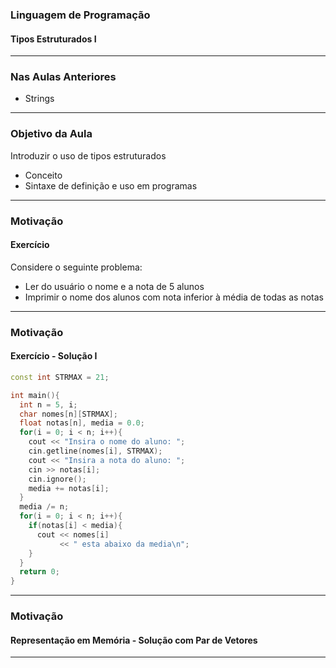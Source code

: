 ### Linguagem de Programação
#### Tipos Estruturados I
---

### Nas Aulas Anteriores

- Strings
---

### Objetivo da Aula
Introduzir o uso de tipos estruturados
- Conceito
- Sintaxe de definição e uso em programas
---

### Motivação
#### Exercício
Considere o seguinte problema:

- Ler do usuário o nome e a nota de 5 alunos
- Imprimir o nome dos alunos com nota inferior à média de todas as notas
---

### Motivação
#### Exercício - Solução I
```C++
const int STRMAX = 21;

int main(){
  int n = 5, i;
  char nomes[n][STRMAX];
  float notas[n], media = 0.0;
  for(i = 0; i < n; i++){
    cout << "Insira o nome do aluno: ";
    cin.getline(nomes[i], STRMAX);
    cout << "Insira a nota do aluno: ";
    cin >> notas[i];
    cin.ignore();
    media += notas[i];
  }
  media /= n;
  for(i = 0; i < n; i++){
    if(notas[i] < media){
      cout << nomes[i]
           << " esta abaixo da media\n";
    }
  }
  return 0;
}
```
---

### Motivação
#### Representação em Memória - Solução com Par de Vetores
<table>
<tr>
<td>
<img src="img/struct_array_pair.png" width=2000/>
<td>

Na solução utilizada:
- Dois vetores independentes, um para os
  nomes e outro para as notas
- O acesso ao nome/nota de um aluno
  requer que uma mesma posição seja
  utilizada nos dois vetores
  - Isto implica em algoritmos sujeitos a falhas
---

### Motivação
E se fossem solicitados dados adicionais para um aluno?
- Nome
- Nota
- Matrícula
- CPF

A questão a ser respondida é: existe alguma maneira de agrupar dados em C++?
---

### Tipos Estruturados
- Mecanismo disponibilizado pela linguagem C++
  - Também conhecido como registros ou estruturas
- Permite ao programador definir um novo tipo de variável
- Agrupa dados de **diferentes tipos** em memória
  - Dados possuem __campos__ a serem manipulados pelos programas
  - Campos são também chamados de membros, atributos ou propriedades
---

### Definindo um Tipo Estruturado

> Tipos estruturados são usados para permitir
> que um programa possua variáveis que representam
> "coisas" do mundo real

---

### Definindo um Tipo Estruturado

Então, pense sempre no que você quer representar
no programa (o tipo estruturado) e que características
desta coisa você também quer no programa:
- Aluno, com nome e nota
- Conta bancária, com número, saldo e nome do titular
- Cidade, com nome e população
- etc.

---

### Definindo um Tipo Estruturado
#### Sintaxe

A definição de tipos estruturados deve vir antes das funções
e possui a seguinte sintaxe:

```C++
struct nome_tipo{
  tipo_campo_1 nome_campo_1;
  ...
  tipo_campo_N nome_campo_N;  
};
```
Note o `;` (ponto e vírgula) após a última chave

---

### Definindo um Tipo Estruturado
#### Sintaxe

```C++
struct nome_tipo{
  tipo_campo_1 nome_campo_1;
  ...
  tipo_campo_N nome_campo_N;  
};
```
- `nome_tipo` é o nome do tipo estruturado. É uma boa prática definir um tipo
  com a primeira letra maiúscula
---

### Definindo um Tipo Estruturado
#### Sintaxe

```C++
struct nome_tipo{
  tipo_campo_1 nome_campo_1;
  ...
  tipo_campo_N nome_campo_N;  
};
```
- `tipo_campo` é o tipo (`char`, `int`, `float`...)
  do campo do tipo estruturado
---

### Definindo um Tipo Estruturado
#### Sintaxe

```C++
struct nome_tipo{
  tipo_campo_1 nome_campo_1;
  ...
  tipo_campo_N nome_campo_N;  
};
```
- `nome_campo` é o nome do campo do tipo estruturado e
  obedece às mesmas regras de nomear variáveis
---

### Exercícios
Definir cada um dos tipos estruturados a seguir:

1. Tipo estruturado para um ponto no plano 2D
2. Tipo estruturado para conta bancária, com número da agência, número da conta e
   nome do titular
3. Tipo estruturado para data, com dia, mês e ano
4. Tipo estruturado para funcionário, com nome, matrícula,
   salário, data de nascimento e data de admissão
---

### Solução
#### 1 - Ponto no Plano 2D
```C++
struct Ponto2D{
  float x;
  float y;
};
```
---

### Solução
#### 2 - Conta Bancária
```C++
struct Conta{
  int agencia;
  int numero;
  char titular[STRMAX];
};
```
---

### Solução
#### 3 - Data
```C++
struct Data{
  int dia;
  int mes;
  int ano;
};
```
---

### Solução
#### 4 - Funcionário
Assumindo que o tipo `Data` também tenha sido definido:
```C++
struct Funcionario{
  char nome[STRMAX];
  int matricula;
  float salario;
  Data data_nascimento;
  Data data_admissao;
};
```
Ou seja, é possível utilizar tipos estruturados como campos
de outro tipo estruturado
---

### Definindo um Tipo Estruturado
#### Exemplo - Aluno

Para o exemplo que motivou a aula, um tipo estruturado
chamado `Aluno` deve ser definido, contendo os campos `nome` e `nota`:
```C++
struct Aluno{
  char nome[STRMAX];
  float nota;
};
```
---

### Utilizando Variáveis do Tipo Estruturado
#### Declaração de Variáveis

Após um tipo estruturado ter sido definido, é possível
declarar variáveis do tipo estruturado:

```C++
Aluno a1, a2; //declara duas variáveis do tipo Aluno
```

Toda variável declarada
do tipo `Aluno` possui campos `nome` e `nota`
que devem ser acessados como se fossem
variáveis quaisquer.

---

### Utilizando Variáveis do Tipo Estruturado
#### Acesso aos Campos de Variáveis

Após serem declaradas, variáveis de um tipo
estruturado podem ter seus campos acessados
por meio do operador `.` (ponto):

```C++
Aluno a;
...

cin >> a.nome; //acessa o nome de um aluno para leitura
cin >> a.nota; //acessa a nota de um aluno para leitura
```

`a.nome` obedece a todas as regras que valem
para strings e `a.nota` para números reais.

---

### Utilizando Variáveis do Tipo Estruturado
#### Acesso aos Campos de Variáveis

No exemplo abaixo, os campos são acessados
para serem impressos na tela:

```C++
Aluno a;
...

cout << "Nome: " << a.nome << endl; //imprime nome de um aluno
cout << "Nota: " << a.nota << endl; //imprime nota de um aluno
```
---

### Utilizando Variáveis do Tipo Estruturado
#### Declaração de Variáveis

As variáveis do tipo estruturado
possuem seus campos inicializados com lixo.
Para evitar isto:

```C++
Aluno a; //declara variável do tipo Aluno
a.nome = ""; //inicializa nome com string vazia
a.nota = 0.0; //inicializa nota com zero
```
---

### Utilizando Variáveis do Tipo Estruturado
#### Atribuição de Variáveis do Tipo Estruturado

É possível fazer uma variável de um tipo estruturado
receber uma outra do mesmo tipo:

```C++
Aluno a1, a2;
a1 = a2; //atribuição funciona como esperado (atribui o valor de cada campo)

//mesma coisa que fazer:
//a1.nota = a2.nota;
//strcpy(a1.nome, a2.nome);
//a1.nome = a2.nome; -> erro: não é assim que se copia strings
```

Isto é um atalho equivalente a copiar cada campo
de uma variável para a outra.

---

### Utilizando Variáveis do Tipo Estruturado
#### Vetores de Tipo Estruturado
Também é possível declarar vetores do
tipo estruturado definido:

```C++
Aluno vet_alunos[10]; //vetor com capacidade
                      //para armazenar 10 variáveis do tipo Aluno
```
---

### Utilizando Variáveis do Tipo Estruturado
#### Matrizes de Tipo Estruturado
Assim como também é possível declarar matrizes do
tipo estruturado definido:

```C++
Aluno mat_alunos[10][10]; //matriz com capacidade
                          //para armazenar 10x10 variáveis do tipo Aluno
```
---

### Utilizando Variáveis do Tipo Estruturado
#### Acesso aos Campos de Vetores de Tipo Estruturado
Para acessar um campo de uma variável presente em um
vetor de um tipo estruturado:

1. Utilize um __número inteiro__ para acessar uma __posição__
   do vetor
2. Utilize o operador __`.`__ para acessar o __campo__ da variável
   que está nesta posição

```C++
Aluno vet_alunos[10];
...
cout << "Nome: " <<  vet_alunos[i].nome << endl; //imprime nome do Aluno na posição i
cout << "Nota: " <<  vet_alunos[i].nota << endl; //imprime nota do Aluno na posição i

```
---

### Exercício
Considerando o problema apresentado no início da aula:

- Ler do usuário o nome e a nota de 5 alunos
- Imprimir o nome dos alunos com nota inferior à média de todas as notas

Como ficaria o mesmo com o uso de tipos estruturados?
---

### Solução
#### Uso de Tipos Estruturados
```C++
const int STRMAX = 21;

struct Aluno{
  char nome[STRMAX];
  float nota;
};

int main(){
  int n = 5, i;
  Aluno alunos[n];
  float media = 0.0;

  for(i = 0; i < n; i++){
    cout << "Insira o nome do aluno: ";
    cin.getline(alunos[i].nome, STRMAX);
    cout << "Insira a nota do aluno: ";
    cin >> alunos[i].nota;
    cin.ignore();
    media += alunos[i].nota;
  }
  media /= n;

  for(i = 0; i < n; i++){
    if(alunos[i].nota < media){
      cout << alunos[i].nome
           << " esta abaixo da media\n";
    }
  }
  return 0;
}
```
---

### Solução
#### Representação em Memória - Solução com Uso de Tipos Estruturados

<table>
<tr>
<td>
<img src="img/struct_example.png" width=2000/>
<td>

Com tipos estruturados:
- Um único índice é utilizado para acessar todos os dados
  de um aluno
- Todos os dados de um aluno estão em uma mesma variável
- Algoritmos menos sujeitos a falhas

---

### Exercício 1

Defina um tipo estruturado `Data`, com os campos `dia`,
`mes` e `ano`.
Em seguida, implemente um programa que leia do usuário
o dia, mês e ano de duas datas e armazene estes valores
em variáveis do tipo `Data`.

O programa deve imprimir qual das duas datas é cronologicamente
maior. Por exemplo 12/12/2007 é maior do que 09/03/2000.

---

### Exercício 1
#### Solução
```C++
struct Data{
  int dia;
  int mes;
  int ano;
};

int main(){
  Data d1, d2, maior;

  cout << "Insira a 1a. data:\n";
  cin >> d1.dia >> d1.mes >> d1.ano;
  cout << "Insira a 2a. data:\n";
  cin >> d2.dia >> d2.mes >> d2.ano;

  if(d1.ano > d2.ano){
    maior = d1;
  }
  else if(d2.ano > d1.ano){
    maior = d2;
  }
  else{
    if(d1.mes > d2.mes){
      maior = d1;
    }
    else if(d2.mes > d1.mes){
      maior = d2;
    }
    else{
      if(d1.dia > d2.dia){
        maior = d1;
      }
      else{
        maior = d2;
      }
    }
  }
  cout << "Maior data: " << maior.dia << "/"
                         << maior.mes << "/"
                         << maior.ano << endl;

  return 0;
}
```
---

### Exercício 2

Defina um tipo estruturado para representar um `Ponto2D`,
isto é, um ponto com coordenadas `x` e `y`.
Em seguida, implemente um programa que leia do usuário
uma quantidade `n` e as coordenadas `(x,y)` de `n` `Pontos2D`.

O programa deve imprimir o `Ponto2D` mais próximo da origem,
sabendo-se que a distância de um ponto para a origem
é calculada por `$d(p) = \sqrt{p.x^2 + p.y^2}$`.

---

### Exercício 2
#### Solução
```C++
#include &lt;cmath&gt; //para sqrt e pow

using namespace std;

struct Ponto2D{
  float x;
  float y;
};

int main(){
  int n, i;
  float dist, menor_dist;

  cout << "Insira a quantidade de pontos:\n";
  cin >> n;
  Ponto2D pts[n], mais_prox;

  cout << "Insira as coordenadas dos pontos:\n";
  for(i = 0; i < n; i++){
    cin >> pts[i].x >> pts[i].y;
  }

  mais_prox = pts[0];
  float dist;
  float menor_dist = sqrt(pow(pts[0].x,2) +
                          pow(pts[0].y,2));
  for(i = 1; i < n; i++){
    dist = sqrt(pow(pts[i].x,2) + pow(pts[i].y,2));
    if(dist < menor_dist){
      dist = menor_dist;
      mais_prox = pts[i];
    }
  }
  
  cout << "Ponto mais proximo: "
       << mais_prox.x << ", "
       << mais_prox.y << endl;

  return 0;
}
```
---

### Sumário
Na aula de hoje:
- Definição de tipos estruturados
- Operações com variáveis de tipos estruturados
- Vetores de variáveis de tipos estruturados
- Exercícios
---
